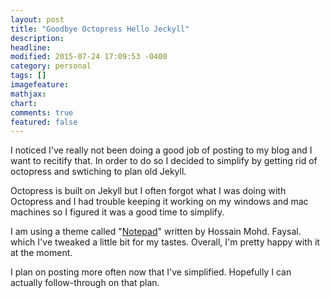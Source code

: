 ```yaml
---
layout: post
title: "Goodbye Octopress Hello Jeckyll"
description:
headline:
modified: 2015-07-24 17:09:53 -0400
category: personal
tags: []
imagefeature:
mathjax:
chart:
comments: true
featured: false
---
```

I noticed I've really not been doing a good job of posting to my blog and I want to recitify that.  In order to do so I decided to simplify
by getting rid of octopress and swtiching to plan old Jekyll.

Octopress is built on Jekyll but I often forgot what I was doing with Octopress and I had trouble keeping it working on my windows and mac machines so
I figured it was a good time to simplify.

I am using a theme called "[Notepad](https://github.com/hmfaysal/Notepad/)" written by Hossain Mohd. Faysal. which I've tweaked a little bit for my
tastes.  Overall, I'm pretty happy with it at the moment.

I plan on posting more often now that I've simplified.  Hopefully I can actually follow-through on that plan.